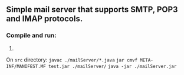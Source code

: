 ## Simple mail server that supports SMTP, POP3 and IMAP protocols.

### Compile and run:
1.
On `src` directory:
`javac ./mailServer/*.java`
`jar cmvf META-INF/MANIFEST.MF test.jar ./mailServer/`
`java -jar ./mailServer.jar`